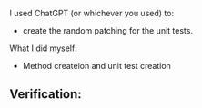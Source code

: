 I used ChatGPT (or whichever you used) to:
- create the random patching for the unit tests.
  

What I did myself:
- Method createion and unit test creation

Verification:
- 
